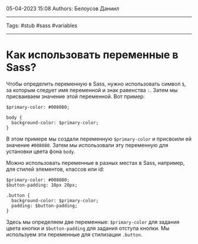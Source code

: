 05-04-2023
15:08
Authors: Белоусов Даниил 
***
Tags: #stub #sass #variables
***
# Как использовать переменные в Sass?

Чтобы определить переменную в Sass, нужно использовать символ `$`, за которым следует имя переменной и знак равенства `:`. Затем мы присваиваем значение этой переменной. Вот пример:

```
$primary-color: #008080;

body {
  background-color: $primary-color;
}
```

В этом примере мы создали переменную `$primary-color` и присвоили ей значение `#008080`. Затем мы использовали эту переменную для установки цвета фона `body`.

Можно использовать переменные в разных местах в Sass, например, для стилей элементов, классов или id:

```
$primary-color: #008080;
$button-padding: 10px 20px;

.button {
  background-color: $primary-color;
  padding: $button-padding;
}
```

Здесь мы определяем две переменные: `$primary-color` для задания цвета кнопки и `$button-padding` для задания отступа кнопки. Мы используем эти переменные для стилизации `.button`.

